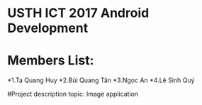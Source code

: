 # USTH ICT 2017 Android Development


# Members List: 
*1.Tạ Quang Huy 
*2.Bùi Quang Tân 
*3.Ngọc An 
*4.Lê Sinh Quý

#Project description
topic: Image application
